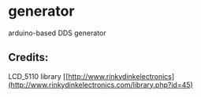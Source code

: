 # generator
arduino-based DDS generator

## Credits:

LCD_5110 library [[http://www.rinkydinkelectronics](http://www.rinkydinkelectronics.com/library.php?id=45)